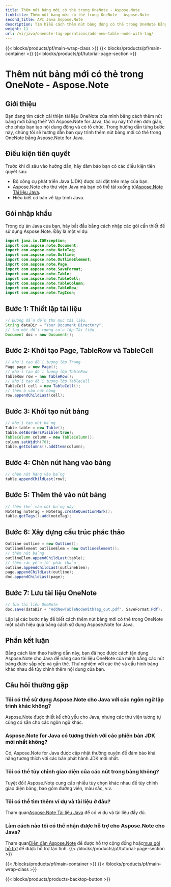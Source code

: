 ```yaml
---
title: Thêm nút bảng mới có thẻ trong OneNote - Aspose.Note
linktitle: Thêm nút bảng mới có thẻ trong OneNote - Aspose.Note
second_title: API Java Aspose.Note
description: Tìm hiểu cách thêm nút bảng động có thẻ trong OneNote bằng Aspose.Note for Java. Tăng cường tổ chức tài liệu của bạn một cách dễ dàng.
weight: 11
url: /vi/java/onenote-tag-operations/add-new-table-node-with-tag/
---
```


{{< blocks/products/pf/main-wrap-class >}}
{{< blocks/products/pf/main-container >}}
{{< blocks/products/pf/tutorial-page-section >}}

# Thêm nút bảng mới có thẻ trong OneNote - Aspose.Note

## Giới thiệu
Bạn đang tìm cách cải thiện tài liệu OneNote của mình bằng cách thêm nút bảng mới bằng thẻ? Với Aspose.Note for Java, tác vụ này trở nên đơn giản, cho phép bạn tạo nội dung động và có tổ chức. Trong hướng dẫn từng bước này, chúng tôi sẽ hướng dẫn bạn quy trình thêm nút bảng mới có thẻ trong OneNote bằng Aspose.Note for Java.
## Điều kiện tiên quyết
Trước khi đi sâu vào hướng dẫn, hãy đảm bảo bạn có các điều kiện tiên quyết sau:
- Bộ công cụ phát triển Java (JDK) được cài đặt trên máy của bạn.
-  Aspose.Note cho thư viện Java mà bạn có thể tải xuống từ[Aspose.Note Tài liệu Java](https://reference.aspose.com/note/java/).
- Hiểu biết cơ bản về lập trình Java.
## Gói nhập khẩu
Trong dự án Java của bạn, hãy bắt đầu bằng cách nhập các gói cần thiết để sử dụng Aspose.Note. Đây là một ví dụ:
```java
import java.io.IOException;
import com.aspose.note.Document;
import com.aspose.note.NoteTag;
import com.aspose.note.Outline;
import com.aspose.note.OutlineElement;
import com.aspose.note.Page;
import com.aspose.note.SaveFormat;
import com.aspose.note.Table;
import com.aspose.note.TableCell;
import com.aspose.note.TableColumn;
import com.aspose.note.TableRow;
import com.aspose.note.TagIcon;
```
## Bước 1: Thiết lập tài liệu
```java
// Đường dẫn đến thư mục tài liệu.
String dataDir = "Your Document Directory";
// tạo một đối tượng của lớp Tài liệu
Document doc = new Document();
```
## Bước 2: Khởi tạo Page, TableRow và TableCell
```java
// khởi tạo đối tượng lớp Trang
Page page = new Page();
// khởi tạo đối tượng lớp TableRow
TableRow row = new TableRow();
// khởi tạo đối tượng lớp TableCell
TableCell cell = new TableCell();
// thêm ô vào nút hàng
row.appendChildLast(cell);
```
## Bước 3: Khởi tạo nút bảng
```java
// khởi tạo nút bảng
Table table = new Table();
table.setBordersVisible(true);
TableColumn column = new TableColumn();
column.setWidth(70);
table.getColumns().addItem(column);
```
## Bước 4: Chèn nút hàng vào bảng
```java
// chèn nút hàng vào bảng
table.appendChildLast(row);
```
## Bước 5: Thêm thẻ vào nút bảng
```java
// thêm thẻ vào nút bảng này
NoteTag noteTag = NoteTag.createQuestionMark();
table.getTags().add(noteTag);
```
## Bước 6: Xây dựng cấu trúc phác thảo
```java
Outline outline = new Outline();
OutlineElement outlineElem = new OutlineElement();
// thêm nút bảng
outlineElem.appendChildLast(table);
// thêm các yếu tố phác thảo
outline.appendChildLast(outlineElem);
page.appendChildLast(outline);
doc.appendChildLast(page);
```
## Bước 7: Lưu tài liệu OneNote
```java
// lưu tài liệu OneNote
doc.save(dataDir + "AddNewTableNodeWithTag_out.pdf", SaveFormat.Pdf);
```
Lặp lại các bước này để biết cách thêm nút bảng mới có thẻ trong OneNote một cách hiệu quả bằng cách sử dụng Aspose.Note for Java.
## Phần kết luận
Bằng cách làm theo hướng dẫn này, bạn đã học được cách tận dụng Aspose.Note cho Java để nâng cao tài liệu OneNote của mình bằng các nút bảng được sắp xếp và gắn thẻ. Thử nghiệm với các thẻ và cấu hình bảng khác nhau để tùy chỉnh thêm nội dung của bạn.
## Câu hỏi thường gặp
### Tôi có thể sử dụng Aspose.Note cho Java với các ngôn ngữ lập trình khác không?
Aspose.Note được thiết kế chủ yếu cho Java, nhưng các thư viện tương tự cũng có sẵn cho các ngôn ngữ khác.
### Aspose.Note for Java có tương thích với các phiên bản JDK mới nhất không?
Có, Aspose.Note for Java được cập nhật thường xuyên để đảm bảo khả năng tương thích với các bản phát hành JDK mới nhất.
### Tôi có thể tùy chỉnh giao diện của các nút trong bảng không?
Tuyệt đối! Aspose.Note cung cấp nhiều tùy chọn khác nhau để tùy chỉnh giao diện bảng, bao gồm đường viền, màu sắc, v.v.
### Tôi có thể tìm thêm ví dụ và tài liệu ở đâu?
 Tham quan[Aspose.Note Tài liệu Java](https://reference.aspose.com/note/java/) để có ví dụ và tài liệu đầy đủ.
### Làm cách nào tôi có thể nhận được hỗ trợ cho Aspose.Note cho Java?
 Tham quan[Diễn đàn Aspose.Note](https://forum.aspose.com/c/note/28) để được hỗ trợ cộng đồng hoặc[mua gói hỗ trợ](https://purchase.aspose.com/buy) để được hỗ trợ tận tình.
{{< /blocks/products/pf/tutorial-page-section >}}

{{< /blocks/products/pf/main-container >}}
{{< /blocks/products/pf/main-wrap-class >}}

{{< blocks/products/products-backtop-button >}}
